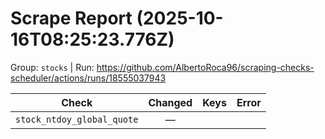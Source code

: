 # Scrape Report (2025-10-16T08:25:23.776Z)

Group: `stocks`  |  Run: https://github.com/AlbertoRoca96/scraping-checks-scheduler/actions/runs/18555037943

| Check | Changed | Keys | Error |
|---|:---:|:--|:--|
| `stock_ntdoy_global_quote` | — |  |  |
